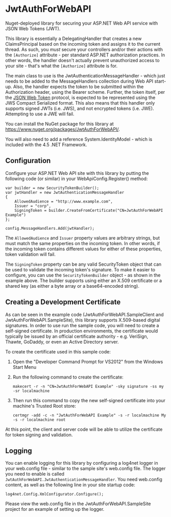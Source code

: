 JwtAuthForWebAPI
================

Nuget-deployed library for securing your ASP.NET Web API service with JSON Web Tokens (JWT).

This library is essentially a DelegatingHandler that creates a new ClaimsPrincipal based on the incoming token and assigns it to the current 
thread. As such, you *must* secure your controllers and/or their actions with the `[Authorize]` attribute - per standard ASP.NET authorization practices. In 
other words, the handler doesn't actually prevent unauthorized access to your site - that's what the `[Authorize]` attribute is for.

The main class to use is the JwtAuthenticationMessageHandler - which just needs to be added to the MessageHandlers collection during Web API start-up. Also,
the handler expects the token to be submitted within the Authorization header, using the Bearer scheme. Further, the token itself, per the 
[JSON Web Token](http://self-issued.info/docs/draft-ietf-oauth-json-web-token.html) protocol, is expected to be represented using the JWS Compact 
Serialized format. This also means that this handler only supports signed JWTs (i.e. JWS), and not encrypted tokens (i.e. JWE). Attempting to use
a JWE will fail.

You can install the NuGet package for this library at https://www.nuget.org/packages/JwtAuthForWebAPI/.

You will also need to add a reference System.IdentityModel - which is included with the 4.5 .NET Framework.


Configuration
-------------

Configure your ASP.NET Web API site with this library by putting the following code (or similar) in your WebApiConfig.Register() method:

    var builder = new SecurityTokenBuilder();
    var jwtHandler = new JwtAuthenticationMessageHandler
    {
        AllowedAudience = "http://www.example.com",
        Issuer = "corp",
        SigningToken = builder.CreateFromCertificate("CN=JwtAuthForWebAPI Example")
    };

    config.MessageHandlers.Add(jwtHandler);

The `AllowedAudience` and `Issuer` property values are arbitrary strings, but must match the same properties on the incoming token. In 
other words, if the incoming token contains different values for either of these properties, token validation will fail.

The `SigningToken` property can be any valid SecurityToken object that can be used to validate the incoming token's signature. To make it
easier to configure, you can use the `SecurityTokenBuilder` object - as shown in the example above. The builder supports using
either an X.509 certificate or a shared key (as either a byte array or a base64-encoded string).


Creating a Development Certificate
----------------------------------

As can be seen in the example code (JwtAuthForWebAPI.SampleClient and JwtAuthForWebAPI.SampleSite), this library supports X.509-based
digital signatures. In order to use run the sample code, you will need to create a self-signed certificate. In production environments, the
certificate would typically be issued by an official certificate authority - e.g. VeriSign, Thawte, GoDaddy, or even an Active Directory 
server. 

To create the certificate used in this sample code:

1. Open the "Developer Command Prompt for VS2012" from the Windows Start Menu
1. Run the following command to create the certificate:

    `makecert -r -n "CN=JwtAuthForWebAPI Example" -sky signature -ss my -sr localmachine`

1. Then run this command to copy the new self-signed certificate into your machine's Trusted Root store:

    `certmgr -add -c -n "JwtAuthForWebAPI Example" -s -r localmachine My -s -r localmachine root`

At this point, the client and server code will be able to utilize the certificate for token signing and validation.


Logging
-------

You can enable logging for this library by configuring a log4net logger in your web.config file - similar to the sample site's
web.config file. The logger you need to enable is called `JwtAuthForWebAPI.JwtAuthenticationMessageHandler`. You need web.config 
content, as well as the following line in your site startup code:

    log4net.Config.XmlConfigurator.Configure();

Please view the web.config file in the JwtAuthForWebAPI.SampleSite project for an example of setting up the logger.






